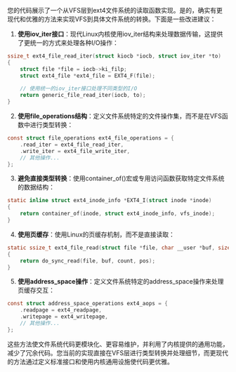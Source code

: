 您的代码展示了一个从VFS层到ext4文件系统的读取函数实现。是的，确实有更现代和优雅的方法来实现VFS到具体文件系统的转换。下面是一些改进建议：

1. **使用iov_iter接口**：现代Linux内核使用iov_iter结构来处理数据传输，这提供了更统一的方式来处理各种I/O操作：

```c
ssize_t ext4_file_read_iter(struct kiocb *iocb, struct iov_iter *to)
{
    struct file *file = iocb->ki_filp;
    struct ext4_file *ext4_file = EXT4_F(file);
    
    // 使用统一的iov_iter接口处理不同类型的I/O
    return generic_file_read_iter(iocb, to);
}
```

2. **使用file_operations结构**：定义文件系统特定的文件操作集，而不是在VFS函数中进行类型转换：

```c
const struct file_operations ext4_file_operations = {
    .read_iter = ext4_file_read_iter,
    .write_iter = ext4_file_write_iter,
    // 其他操作...
};
```

3. **避免直接类型转换**：使用container_of()宏或专用访问函数获取特定文件系统的数据结构：

```c
static inline struct ext4_inode_info *EXT4_I(struct inode *inode)
{
    return container_of(inode, struct ext4_inode_info, vfs_inode);
}
```

4. **使用页缓存**：使用Linux的页缓存机制，而不是直接读取：

```c
static ssize_t ext4_file_read(struct file *file, char __user *buf, size_t count, loff_t *pos)
{
    return do_sync_read(file, buf, count, pos);
}
```

5. **使用address_space操作**：定义文件系统特定的address_space操作来处理页缓存交互：

```c
const struct address_space_operations ext4_aops = {
    .readpage = ext4_readpage,
    .writepage = ext4_writepage,
    // 其他操作...
};
```

这些方法使文件系统代码更模块化、更容易维护，并利用了内核提供的通用功能，减少了冗余代码。您当前的实现直接在VFS层进行类型转换并处理细节，而更现代的方法通过定义标准接口和使用内核通用设施使代码更优雅。